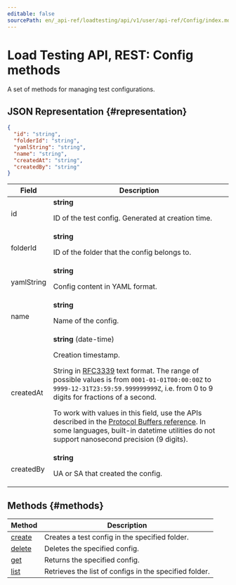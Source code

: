 ```yaml
---
editable: false
sourcePath: en/_api-ref/loadtesting/api/v1/user/api-ref/Config/index.md
---
```


# Load Testing API, REST: Config methods
A set of methods for managing test configurations.
## JSON Representation {#representation}
```json 
{
  "id": "string",
  "folderId": "string",
  "yamlString": "string",
  "name": "string",
  "createdAt": "string",
  "createdBy": "string"
}
```
 
Field | Description
--- | ---
id | **string**<br><p>ID of the test config. Generated at creation time.</p> 
folderId | **string**<br><p>ID of the folder that the config belongs to.</p> 
yamlString | **string**<br><p>Config content in YAML format.</p> 
name | **string**<br><p>Name of the config.</p> 
createdAt | **string** (date-time)<br><p>Creation timestamp.</p> <p>String in <a href="https://www.ietf.org/rfc/rfc3339.txt">RFC3339</a> text format. The range of possible values is from ``0001-01-01T00:00:00Z`` to ``9999-12-31T23:59:59.999999999Z``, i.e. from 0 to 9 digits for fractions of a second.</p> <p>To work with values in this field, use the APIs described in the <a href="https://developers.google.com/protocol-buffers/docs/reference/overview">Protocol Buffers reference</a>. In some languages, built-in datetime utilities do not support nanosecond precision (9 digits).</p> 
createdBy | **string**<br><p>UA or SA that created the config.</p> 

## Methods {#methods}
Method | Description
--- | ---
[create](create.md) | Creates a test config in the specified folder.
[delete](delete.md) | Deletes the specified config.
[get](get.md) | Returns the specified config.
[list](list.md) | Retrieves the list of configs in the specified folder.